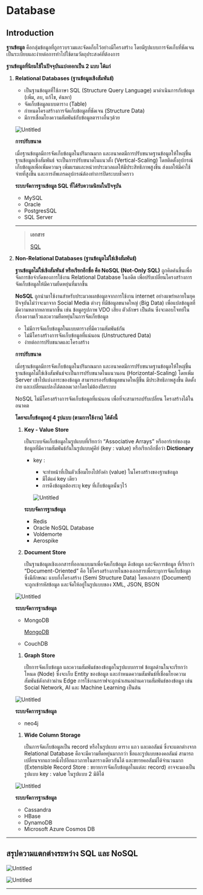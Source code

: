 # Database

## Introduction

**ฐานข้อมูล** คือกลุ่มข้อมูลที่ถูกรวบรวมและจัดดก็บไว้อย่างมีโครงสร้าง โดยมีรูปแบบการจัดเก็บที่ชัดเจน เป็นระเบียบและง่ายต่อการทำไปใช้ตามวัตถุประสงค์ที่ต้องการ

**ฐานข้อมูลที่นิยมใช้ในปัจจุบันแบ่งออกเป็น 2 แบบ ได้แก่**

1. **Relational Databases (ฐานข้อมูลเชิงสัมพันธ์)**
    - เป็นฐานข้อมูลที่ใช้ภาษา SQL (Structure Query Language) มาดำเนินการกับข้อมูล (เพิ่ม, ลบ, แก้ไข, ค้นหา)
    - จัดเก็บข้อมูลแบบตาราง (Table)
    - กำหนดโครงสร้างการจัดเก็บข้อมูลที่ชัดเจน (Structure Data)
    - มีการเชื่อมโยงความสัมพันธ์กับข้อมูลตารางอื่นๆด้วย
    
    ![Untitled](Database%2024fe9ce721f948b68ebebbccdd2a8766/Untitled.png)
    
    **การปรับขนาด**
    
    เมื่อฐานข้อมูลมีการจัดเก็บข้อมูลในปริมาณมาก และอนาคตมีการปรับขนาดฐานข้อมูลให้ใหญ่ขึ้น ฐานข้อมูลเชิงสัมพันธ์ จะเป็นการปรับขนาดในแนวตั้ง (Vertical-Scaling) โดยติดตั้งอุปกรณ์เก็บข้อมูลเพื่อเพิ่มความจุ เพิ่มแรมและหน่วยประมวลผลให้มีประสิทธิภาพสูงขึ้น ส่งผลให้มีค่าใช้จ่ายที่สูงขึ้น และการอัพเกรดอุปกรณ์ต้องทำการปิดระบบชั่วคราว
    
    **ระบบจัดการฐานข้อมูล SQL ที่ได้รับความนิยมในปัจจุบัน**
    
    - MySQL
    - Oracle
    - PostgresSQL
    - SQL Server
    
    ---
    
    > **เอกสาร**
    > 
    > 
    > [SQL](Database%2024fe9ce721f948b68ebebbccdd2a8766/SQL%201e8a4ee6e63b4189b7eeed197087cc23.md)
    > 

1. **Non-Relational Databases (ฐานข้อมูลไม่ใช่เชิงสัมพันธ์)**
    
    **ฐานข้อมูลไม่ใช่เชิงสัมพันธ์ หรือเรียกอีกชื่อ คือ NoSQL (Not-Only SQL)** ถูกคิดค้นขึ้นเพื่อจัดการข้อจำกัดของการใช้งาน Relational Database ในอดีต เพื่อปรับเปลี่ยนโครงสร้างการจัดเก็บข้อมูลให้มีความยืดหยุ่นที่มากขึ้น
    
    **NoSQL** ถูกนำมาใช้งานสำหรับประมวลผลข้อมูลจากการใช้งาน internet อย่างแพร่หลายในยุคปัจจุบันไม่ว่าจะมาจาก Social Media ต่างๆ ที่มีข้อมูลขนาดใหญ่ (ฺBig Data) เพื่อแปลข้อมูลที่มีความหลากหลายมากขึ้น เช่น ข้อมูลรูปภาพ VDO เสียง ตัวอักษร เป็นต้น ซึ่งจะตอบโจทย์ในเรื่องความเร็วและความยืดหยุ่นในการจัดเก็ยข้อมูล
    
    - ไม่มีการจัดเก็บข้อมูลในแบบตารางที่มีความสัมพันธ์กัน
    - ไม่มีโครงสร้างการจัดเก็บข้อมูลที่แน่นอน (Unstructured Data)
    - ง่ายต่อการปรับขนาดและโครงสร้าง
    
    **การปรับขนาด**
    
    เมื่อฐานข้อมูลมีการจัดเก็บข้อมูลในปริมาณมาก และอนาคตมีการปรับขนาดฐานข้อมูลให้ใหญ่ขึ้น ฐานข้อมูลไม่ใช่เชิงสัมพันธ์จะเป็นการปรับขนาดในแนวนอน (Horizontal-Scaling) โดยเพิ่ม Server เข้าไปแบ่งภาระของข้อมูล สามารถรองรับข้อมูลขนาดใหญืขึ้น มีประสิทธิภาพสูงขึ้น ติดตั้งง่าย และเปลี่ยนแปลงได้ตลอดเวลาโดยไม่ต้องปิดระบบ
    
    NoSQL ไม่มีโครงสร้างการจัดเก็บข้อมูลที่แน่นอน เพื่อที่จะสามารถปรับเปลี่ยน โครงสร้างได้ในอนาคต 
    
    **โดยจะเก็บข้อมูลอยู่ 4 รูปแบบ (ตามการใช้งาน) ได้ดังนี้**
    
    1. **Key - Value Store**
        
        เป็นระบบจัดเก็บข้อมูลในรูปแบบที่เรียกว่า “Associative Arrays” หรืออาร์เรย์ของชุดข้อมูลที่มีความสัมพันธ์กันในรูปแบบคู่คีย์ (key : value) หรือเรียกอีกชื่อว่า **Dictionary**
        
        - key :
            - จะทำหน้าที่เป็นตัวเชื่อมโยงไปยังค่า (value) ในโครงสร้างของฐานข้อมูล
            - มีได้แค่ key เดียว
            - การดึงข้อมูลต้องระบุ key ที่เก็บข้อมูลนั้นๆไว้
            
            ![Untitled](Database%2024fe9ce721f948b68ebebbccdd2a8766/Untitled%201.png)
            
        
        **ระบบจัดการฐานข้อมูล**
        
        - Redis
        - Oracle NoSQL Database
        - Voldemorte
        - Aerospike
    
    1. **Document Store**
        
        เป็นฐานข้อมูลเชิงเอกสารที่ออกแบบมาเพื่อจัดเก็บข้อมูล ดึงข้อมูล และจัดการข้อมูล ที่เรียกว่า “Document-Oriented” คือ ใช้โครงสร้างภายในของเอกสารเพื่อระบุการจัดเก็บข้อมูล ซึ่งมีลักษณะ แบบกึ่งโครงสร้าง (Semi Structure Data) โดยเอกสาร (Document) จะถูกเข้ารหัสข้อมูล และจัดให้อยู่ในรูปแบบของ XML, JSON, BSON
        
    
    ![Untitled](Database%2024fe9ce721f948b68ebebbccdd2a8766/Untitled%202.png)
    
    **ระบบจัดการฐานข้อมูล**
    
    - MongoDB
        
        [MongoDB](Database%2024fe9ce721f948b68ebebbccdd2a8766/MongoDB%205a42f8cfde0c44509e7a951e3f689d2e.md)
        
    - CouchDB
    
    1. **Graph Store**
        
        เป็ยการจัดเก็บข้อมูล และความสัมพันธ์ของข้อมูลในรูปแบบกราฟ ข้อมูลด้านในจะเรียกว่า โหนด (Node) ซึ่งจะเก็บ Entity ของข้อมูล และกำหนดความสัมพันธ์ที่เชื่อมโยงความสัมพันธ์ดังกล่าวผ่าน Edge การใช้งานกราฟจะถูกนำเสนอผ่านความสัมพันธ์ของข้อมูล เช่น Social Network, AI และ Machine Learning เป็นต้น
        
    
    ![Untitled](Database%2024fe9ce721f948b68ebebbccdd2a8766/Untitled%203.png)
    
    **ระบบจัดการฐานข้อมูล**
    
    - neo4j
    
    1. **Wide Column Storage**
        
        เป็นการจัดเก็บข้อมูลเป็น record หรือในรูปแบบ ตาราง แถว และตอลัมม์ ซึ่งจะแตกต่างจาก Relational Database คือจะมีความยืดหยุ่นมากกว่า ชื่อและรูปแบบของคอลัมม์ สามารถเปลี่ยนจากแถวหนึ่งไปอีกแถวภายในตารางเดียวกันได้ และขยายคอลัมม์ได้จำนวนมาก (Extensible Record Store : ขยายการจัดเก็บข้อมูลในแต่ละ record) อาจจะมองเป็นรูปแบบ key : value ในรูปแบบ 2 มิติได้
        
    
    ![Untitled](Database%2024fe9ce721f948b68ebebbccdd2a8766/Untitled%204.png)
    
    **ระบบจัดการฐานข้อมูล**
    
    - Cassandra
    - HBase
    - DynamoDB
    - Microsoft Azure Cosmos DB

---

## **สรุปความแตกต่างระหว่าง SQL และ NoSQL**

![Untitled](Database%2024fe9ce721f948b68ebebbccdd2a8766/Untitled%205.png)

![Untitled](Database%2024fe9ce721f948b68ebebbccdd2a8766/Untitled%206.png)

---